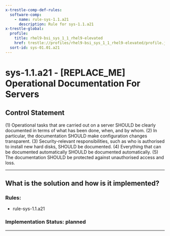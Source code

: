 ```yaml
---
x-trestle-comp-def-rules:
  software-comp:
    - name: rule-sys-1.1.a21
      description: Rule for sys-1.1.a21
x-trestle-global:
  profile:
    title: rhel9-bsi_sys_1_1_rhel9-elevated
    href: trestle://profiles/rhel9-bsi_sys_1_1_rhel9-elevated/profile.json
  sort-id: sys-01.01.a21
---
```


# sys-1.1.a21 - \[REPLACE_ME\] Operational Documentation For Servers

## Control Statement

(1) Operational tasks that are carried out on a server SHOULD be clearly documented in terms
of what has been done, when, and by whom. (2) In particular, the documentation SHOULD make
configuration changes transparent. (3) Security-relevant responsibilities, such as who is
authorised to install new hard disks, SHOULD be documented. (4) Everything that can be
documented automatically SHOULD be documented automatically. (5) The documentation SHOULD be
protected against unauthorised access and loss.

______________________________________________________________________

## What is the solution and how is it implemented?

<!-- For implementation status enter one of: implemented, partial, planned, alternative, not-applicable -->

<!-- Note that the list of rules under ### Rules: is read-only and changes will not be captured after assembly to JSON -->

<!-- Add control implementation description here for control: sys-1.1.a21 -->

### Rules:

  - rule-sys-1.1.a21

### Implementation Status: planned

______________________________________________________________________
